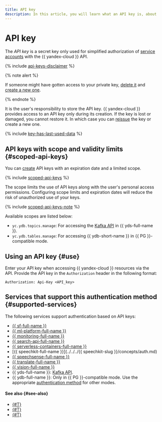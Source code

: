 ```yaml
---
title: API key
description: In this article, you will learn what an API key is, about its purpose, how to use it, and about the services supporting the API key authentication method.
---
```


# API key


The _API key_ is a secret key only used for simplified authorization of [service accounts](../users/service-accounts.md) with the {{ yandex-cloud }} API.

{% include [api-keys-disclaimer](../../../_includes/iam/api-keys-disclaimer.md) %}

{% note alert %}

If someone might have gotten access to your private key, [delete it](../../operations/api-key/delete.md) and [create a new one](../../operations/api-key/create.md).

{% endnote %}

It is the user's responsibility to store the API key. {{ yandex-cloud }} provides access to an API key only during its creation. If the key is lost or damaged, you cannot restore it. In which case you can [reissue](../../operations/compromised-credentials.md#api-key-reissue) the key or create a new one.

{% include [key-has-last-used-data](../../../_includes/iam/key-has-last-used-data.md) %}

## API keys with scope and validity limits {#scoped-api-keys}

You can [create](../../operations/api-key/create.md) API keys with an expiration date and a limited scope.

{% include [scoped-api-keys](../../../_includes/iam/scoped-api-keys.md) %}

The scope limits the use of API keys along with the user's personal access permissions. Configuring scope limits and expiration dates will reduce the risk of unauthorized use of your keys.

{% include [scoped-api-keys-note](../../../_includes/iam/scoped-api-keys-note.md) %}

Available scopes are listed below:

* `yc.ydb.topics.manage`: For accessing the [Kafka API](../../../data-streams/kafkaapi/auth.md) in {{ yds-full-name }}.
* `yc.ydb.tables.manage`: For accessing {{ ydb-short-name }} in {{ PG }}-compatible mode.

## Using an API key {#use}

Enter your API key when accessing {{ yandex-cloud }} resources via the API. Provide the API key in the `Authorization` header in the following format:

```
Authorization: Api-Key <API_key>
```

## Services that support this authentication method {#supported-services}

The following services support authentication based on API keys:

* [{{ sf-full-name }}](../../../functions/operations/function/auth.md)
* [{{ ml-platform-full-name }}](../../../datasphere/api-ref/authentication.md)
* [{{ monitoring-full-name }}](../../../monitoring/api-ref/authentication.md)
* [{{ search-api-full-name }}](../../../search-api/operations/auth.md)
* [{{ serverless-containers-full-name }}](../../../serverless-containers/)
* [{{ speechkit-full-name }}](../../../{{ speechkit-slug }}/concepts/auth.md)
* [{{ speechsense-full-name }}](../../../speechsense/api-ref/authentication.md)
* [{{ translate-full-name }}](../../../translate/api-ref/authentication.md)
* [{{ vision-full-name }}](../../../vision/api-ref/authentication.md)
* {{ yds-full-name }}: [Kafka API](../../../data-streams/kafkaapi/index.md).
* {{ ydb-full-name }}: Only in {{ PG }}-compatible mode. Use the appropriate [authentication method](../../../ydb/operations/connection#auth) for other modes.

#### See also {#see-also}

* [{#T}](../../operations/api-key/create.md)
* [{#T}](iam-token.md)
* [{#T}](./index.md)
